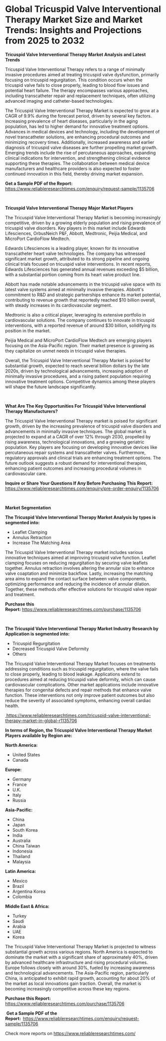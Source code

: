 <p><h1>Global Tricuspid Valve Interventional Therapy Market Size and Market Trends: Insights and Projections from 2025 to 2032</h1></p><p><strong>Tricuspid Valve Interventional Therapy Market Analysis and Latest Trends</strong></p>
<p><p>Tricuspid Valve Interventional Therapy refers to a range of minimally invasive procedures aimed at treating tricuspid valve dysfunction, primarily focusing on tricuspid regurgitation. This condition occurs when the tricuspid valve fails to close properly, leading to blood flow issues and potential heart failure. The therapy encompasses various approaches, including transcatheter repair and replacement techniques, often utilizing advanced imaging and catheter-based technologies.</p><p>The Tricuspid Valve Interventional Therapy Market is expected to grow at a CAGR of 9.9% during the forecast period, driven by several key factors. Increasing prevalence of heart diseases, particularly in the aging population, has led to higher demand for innovative treatment options. Advances in medical devices and technology, including the development of novel transcatheter solutions, are enhancing procedural outcomes and minimizing recovery times. Additionally, increased awareness and earlier diagnosis of tricuspid valve diseases are further propelling market growth. Emerging trends include the rise of percutaneous approaches, expanding clinical indications for intervention, and strengthening clinical evidence supporting these therapies. The collaboration between medical device manufacturers and healthcare providers is also expected to foster continued innovation in this field, thereby driving market expansion.</p></p>
<p><strong>Get a Sample PDF of the Report:&nbsp;</strong> <a href="https://www.reliableresearchtimes.com/enquiry/request-sample/1135706?utm_campaign=2196&utm_medium=2&utm_source=Github&utm_content=ia&utm_term=25032025&utm_id=tricuspid-valve-interventional-therapy">https://www.reliableresearchtimes.com/enquiry/request-sample/1135706</a></p>
<p>&nbsp;</p>
<p><strong>Tricuspid Valve Interventional Therapy Major Market Players</strong></p>
<p><p>The Tricuspid Valve Interventional Therapy Market is becoming increasingly competitive, driven by a growing elderly population and rising prevalence of tricuspid valve disorders. Key players in this market include Edwards Lifesciences, OrbusNeich P&F, Abbott, Medtronic, Peijia Medical, and MicroPort CardioFlow Medtech.</p><p>Edwards Lifesciences is a leading player, known for its innovative transcatheter heart valve technologies. The company has witnessed significant market growth, attributed to its strong pipeline and ongoing clinical trials focused on tricuspid valve interventions. In recent reports, Edwards Lifesciences has generated annual revenues exceeding $5 billion, with a substantial portion coming from its heart valve product line.</p><p>Abbott has made notable advancements in the tricuspid valve space with its latest valve systems aimed at minimally invasive therapies. Abbott's commitment to R&D and strategic partnerships enhance its market potential, contributing to revenue growth that reportedly reached $10 billion overall, with steady increases in its cardiovascular segment.</p><p>Medtronic is also a critical player, leveraging its extensive portfolio in cardiovascular solutions. The company continues to innovate in tricuspid interventions, with a reported revenue of around $30 billion, solidifying its position in the market. </p><p>Peijia Medical and MicroPort CardioFlow Medtech are emerging players focusing on the Asia-Pacific region. Their market presence is growing as they capitalize on unmet needs in tricuspid valve therapies.</p><p>Overall, the Tricuspid Valve Interventional Therapy Market is poised for substantial growth, expected to reach several billion dollars by the late 2020s, driven by technological advancements, increasing adoption of minimally invasive procedures, and a rising patient population requiring innovative treatment options. Competitive dynamics among these players will shape the future landscape significantly.</p></p>
<p>&nbsp;</p>
<p><strong>What Are The Key Opportunities For Tricuspid Valve Interventional Therapy Manufacturers?</strong></p>
<p><p>The Tricuspid Valve Interventional Therapy market is poised for significant growth, driven by the increasing prevalence of tricuspid valve disorders and advancements in minimally invasive techniques. The global market is projected to expand at a CAGR of over 12% through 2030, propelled by rising awareness, technological innovations, and a growing geriatric population. Key players are focusing on developing innovative devices like percutaneous repair systems and transcatheter valves. Furthermore, regulatory approvals and clinical trials are enhancing treatment options. The future outlook suggests a robust demand for interventional therapies, enhancing patient outcomes and increasing procedural volumes in cardiovascular care.</p></p>
<p><strong>Inquire or Share Your Questions If Any Before Purchasing This Report:</strong> <a href="https://www.reliableresearchtimes.com/enquiry/pre-order-enquiry/1135706?utm_campaign=2196&utm_medium=2&utm_source=Github&utm_content=ia&utm_term=25032025&utm_id=tricuspid-valve-interventional-therapy">https://www.reliableresearchtimes.com/enquiry/pre-order-enquiry/1135706</a></p>
<p>&nbsp;</p>
<p><strong>Market Segmentation</strong></p>
<p><strong>The Tricuspid Valve Interventional Therapy Market Analysis by types is segmented into:</strong></p>
<p><ul><li>Leaflet Clamping</li><li>Annulus Retraction</li><li>Increase The Matching Area</li></ul></p>
<p><p>The Tricuspid Valve Interventional Therapy market includes various innovative techniques aimed at improving tricuspid valve function. Leaflet clamping focuses on reducing regurgitation by securing valve leaflets together. Annulus retraction involves altering the annular size to enhance valve coaptation and minimize backflow. Lastly, increasing the matching area aims to expand the contact surface between valve components, optimizing performance and reducing the incidence of annular dilation. Together, these methods offer effective solutions for tricuspid valve repair and treatment.</p></p>
<p><strong>Purchase this Report:&nbsp;</strong><a href="https://www.reliableresearchtimes.com/purchase/1135706?utm_campaign=2196&utm_medium=2&utm_source=Github&utm_content=ia&utm_term=25032025&utm_id=tricuspid-valve-interventional-therapy">https://www.reliableresearchtimes.com/purchase/1135706</a></p>
<p>&nbsp;</p>
<p><strong>The Tricuspid Valve Interventional Therapy Market Industry Research by Application is segmented into:</strong></p>
<p><ul><li>Tricuspid Regurgitation</li><li>Decreased Tricuspid Valve Deformity</li><li>Others</li></ul></p>
<p><p>The Tricuspid Valve Interventional Therapy Market focuses on treatments addressing conditions such as tricuspid regurgitation, where the valve fails to close properly, leading to blood leakage. Applications extend to procedures aimed at reducing tricuspid valve deformity, which can cause cardiovascular complications. Other market applications include innovative therapies for congenital defects and repair methods that enhance valve function. These interventions not only improve patient outcomes but also reduce the severity of associated symptoms, enhancing overall cardiac health.</p></p>
<p><a href="https://www.reliableresearchtimes.com/tricuspid-valve-interventional-therapy-market-in-global-r1135706?utm_campaign=2196&utm_medium=2&utm_source=Github&utm_content=ia&utm_term=25032025&utm_id=tricuspid-valve-interventional-therapy">&nbsp;https://www.reliableresearchtimes.com/tricuspid-valve-interventional-therapy-market-in-global-r1135706</a></p>
<p><strong>In terms of Region, the Tricuspid Valve Interventional Therapy Market Players available by Region are:</strong></p>
<p>
    <p> <strong> North America: </strong>
        <ul>
            <li>United States</li>
            <li>Canada</li>
        </ul>
        </p> 
    <p> <strong> Europe: </strong>
        <ul>
            <li>Germany</li>
            <li>France</li>
            <li>U.K.</li>
            <li>Italy</li>
            <li>Russia</li>
        </ul>
        </p> 
    <p> <strong> Asia-Pacific: </strong>
        <ul>
            <li>China</li>
            <li>Japan</li>
            <li>South Korea</li>
            <li>India</li>
            <li>Australia</li>
            <li>China Taiwan</li>
            <li>Indonesia</li>
            <li>Thailand</li>
            <li>Malaysia</li>
        </ul>
        </p> 
    <p> <strong> Latin America: </strong>
        <ul>
            <li>Mexico</li>
            <li>Brazil</li>
            <li>Argentina Korea</li>
            <li>Colombia</li>
        </ul>
        </p> 
    <p> <strong> Middle East & Africa: </strong>
        <ul>
            <li>Turkey</li>
            <li>Saudi</li>
            <li>Arabia</li>
            <li>UAE</li>
            <li>Korea</li>
        </ul>
    </p>
    </p>
<p><p>The Tricuspid Valve Interventional Therapy Market is projected to witness substantial growth across various regions. North America is expected to dominate the market with a significant share of approximately 40%, driven by advanced healthcare infrastructure and rising procedural volumes. Europe follows closely with around 30%, fueled by increasing awareness and technological advancements. The Asia-Pacific region, particularly China, is anticipated to exhibit rapid growth, accounting for about 20% of the market as local innovations gain traction. Overall, the market is becoming increasingly competitive across these key regions.</p></p>
<p><strong>Purchase this Report: </strong><a href="https://www.reliableresearchtimes.com/purchase/1135706?utm_campaign=2196&utm_medium=2&utm_source=Github&utm_content=ia&utm_term=25032025&utm_id=tricuspid-valve-interventional-therapy">https://www.reliableresearchtimes.com/purchase/1135706</a></p>
<p>&nbsp;<strong>Get a Sample PDF of the Report:&nbsp;&nbsp;</strong><a href="https://www.reliableresearchtimes.com/enquiry/request-sample/1135706?utm_campaign=2196&utm_medium=2&utm_source=Github&utm_content=ia&utm_term=25032025&utm_id=tricuspid-valve-interventional-therapy">https://www.reliableresearchtimes.com/enquiry/request-sample/1135706</a></p>
<p><strong></strong></p>
<p>Check more reports on <a href="https://www.reliableresearchtimes.com/?utm_campaign=2196&utm_medium=2&utm_source=Github&utm_content=ia&utm_term=25032025&utm_id=tricuspid-valve-interventional-therapy">https://www.reliableresearchtimes.com/</a></p>